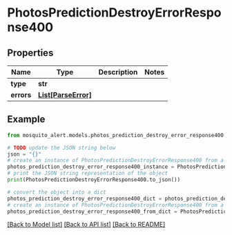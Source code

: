 # PhotosPredictionDestroyErrorResponse400


## Properties

Name | Type | Description | Notes
------------ | ------------- | ------------- | -------------
**type** | **str** |  | 
**errors** | [**List[ParseError]**](ParseError.md) |  | 

## Example

```python
from mosquito_alert.models.photos_prediction_destroy_error_response400 import PhotosPredictionDestroyErrorResponse400

# TODO update the JSON string below
json = "{}"
# create an instance of PhotosPredictionDestroyErrorResponse400 from a JSON string
photos_prediction_destroy_error_response400_instance = PhotosPredictionDestroyErrorResponse400.from_json(json)
# print the JSON string representation of the object
print(PhotosPredictionDestroyErrorResponse400.to_json())

# convert the object into a dict
photos_prediction_destroy_error_response400_dict = photos_prediction_destroy_error_response400_instance.to_dict()
# create an instance of PhotosPredictionDestroyErrorResponse400 from a dict
photos_prediction_destroy_error_response400_from_dict = PhotosPredictionDestroyErrorResponse400.from_dict(photos_prediction_destroy_error_response400_dict)
```
[[Back to Model list]](../README.md#documentation-for-models) [[Back to API list]](../README.md#documentation-for-api-endpoints) [[Back to README]](../README.md)



